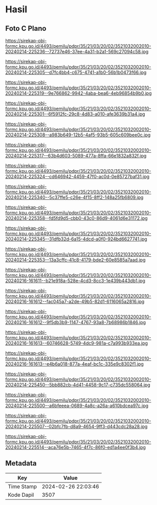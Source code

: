 # Hasil

## Foto C Plano

https://sirekap-obj-formc.kpu.go.id/4493/pemilu/pdpr/35/21/03/20/02/3521032002010-20240214-225236--72737e46-37ee-4a31-b2a1-569c27094c58.jpg

https://sirekap-obj-formc.kpu.go.id/4493/pemilu/pdpr/35/21/03/20/02/3521032002010-20240214-225305--d7fc4bb4-c675-4741-a1b0-56b1b0473f66.jpg

https://sirekap-obj-formc.kpu.go.id/4493/pemilu/pdpr/35/21/03/20/02/3521032002010-20240214-225319--9e766862-9942-4aba-bea6-4eb96854b9b0.jpg

https://sirekap-obj-formc.kpu.go.id/4493/pemilu/pdpr/35/21/03/20/02/3521032002010-20240214-225301--6f5912fc-29c8-4d83-a010-afe3639b31a4.jpg

https://sirekap-obj-formc.kpu.go.id/4493/pemilu/pdpr/35/21/03/20/02/3521032002010-20240214-225308--a983b649-12b5-4af5-93b5-605c609bee0c.jpg

https://sirekap-obj-formc.kpu.go.id/4493/pemilu/pdpr/35/21/03/20/02/3521032002010-20240214-225317--63b4d603-5089-477a-8ffa-66e1832a832f.jpg

https://sirekap-obj-formc.kpu.go.id/4493/pemilu/pdpr/35/21/03/20/02/3521032002010-20240214-225324--cd646942-4459-47f0-ac0d-0e85727baf31.jpg

https://sirekap-obj-formc.kpu.go.id/4493/pemilu/pdpr/35/21/03/20/02/3521032002010-20240214-225340--5c37ffe5-c26e-4f15-8ff2-148a25fb6809.jpg

https://sirekap-obj-formc.kpu.go.id/4493/pemilu/pdpr/35/21/03/20/02/3521032002010-20240214-225358--fd5fd9d5-cbb0-43c0-86d9-4061d6e31172.jpg

https://sirekap-obj-formc.kpu.go.id/4493/pemilu/pdpr/35/21/03/20/02/3521032002010-20240214-225345--31dfb32d-6a15-4dcd-a0f0-924bd6627741.jpg

https://sirekap-obj-formc.kpu.go.id/4493/pemilu/pdpr/35/21/03/20/02/3521032002010-20240214-225353--13a3cffc-41c8-4179-bde2-60e8585a7aad.jpg

https://sirekap-obj-formc.kpu.go.id/4493/pemilu/pdpr/35/21/03/20/02/3521032002010-20240216-161611--b21e918a-528e-4cd3-8cc3-1e439b443db1.jpg

https://sirekap-obj-formc.kpu.go.id/4493/pemilu/pdpr/35/21/03/20/02/3521032002010-20240216-161612--fac045a7-a2de-49b5-82d1-6116065a2816.jpg

https://sirekap-obj-formc.kpu.go.id/4493/pemilu/pdpr/35/21/03/20/02/3521032002010-20240216-161612--9f5db3b9-1147-4767-93a8-7b68986b1846.jpg

https://sirekap-obj-formc.kpu.go.id/4493/pemilu/pdpr/35/21/03/20/02/3521032002010-20240216-161613--60746628-5749-4dc9-981a-c7a993b933ea.jpg

https://sirekap-obj-formc.kpu.go.id/4493/pemilu/pdpr/35/21/03/20/02/3521032002010-20240216-161613--e4b6a018-877a-4eaf-bc1c-335e9c8302f1.jpg

https://sirekap-obj-formc.kpu.go.id/4493/pemilu/pdpr/35/21/03/20/02/3521032002010-20240214-225450--5bb882cb-4d41-4458-9c17-c735dc558064.jpg

https://sirekap-obj-formc.kpu.go.id/4493/pemilu/pdpr/35/21/03/20/02/3521032002010-20240214-225500--a6bfeeea-0689-4a8c-a26a-a610bdcea97c.jpg

https://sirekap-obj-formc.kpu.go.id/4493/pemilu/pdpr/35/21/03/20/02/3521032002010-20240214-225507--02bfc7fb-d8a9-4654-9ff3-d443cdc28a28.jpg

https://sirekap-obj-formc.kpu.go.id/4493/pemilu/pdpr/35/21/03/20/02/3521032002010-20240214-225514--aca76e5b-7465-4f7c-86f0-ed1a4ee0f3b4.jpg


## Metadata

| Key        | Value               |
| ---------- | ------------------- |
| Time Stamp | 2024-02-26 22:03:46 |
| Kode Dapil | 3507                |



